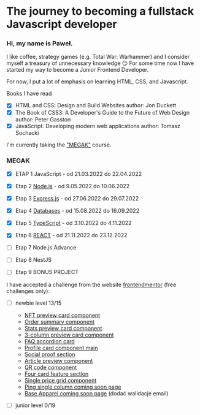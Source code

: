 # The journey to becoming a fullstack Javascript developer

### Hi, my name is Paweł.
I like coffee, strategy games (e.g. Total War: Warhammer) and I consider myself a treasury of unnecessary knowledge 😏
For some time now I have started my way to become a Junior Frontend Developer.

For now, I put a lot of emphasis on learning HTML, CSS, and Javascript.

Books I have read
- [x] HTML and CSS: Design and Build Websites author: Jon Duckett
- [x] The Book of CSS3: A Developer's Guide to the Future of Web Design author: Peter Gasston
- [x] JavaScript. Developing modern web applications author: Tomasz Sochacki  

I'm currently taking the ["MEGAK"](https://www.megak.pl/) course.

### MEGAK
- [x] ETAP 1 JavaScript - od 21.03.2022 do 22.04.2022 
- [x] Etap 2 [Node.js](https://github.com/Muniox/node-megak) - od 9.05.2022 do 10.06.2022 
- [x] Etap 3 [Express.js](https://github.com/Muniox/express-megak) - od 27.06.2022 do 29.07.2022 
- [x] Etap 4 [Databases](https://github.com/Muniox/SQL-megak) - od 15.08.2022 do 16.09.2022 
- [x] Etap 5 [TypeScript](https://github.com/Muniox/typescript-megak) - od 3.10.2022 do 4.11.2022 
- [x] Etap 6 [REACT](https://github.com/Muniox/react-megak) - od 21.11.2022 do 23.12.2022 
- [ ] Etap 7 Node.js Advance 
- [ ] Etap 8 NestJS 
- [ ] Etap 9 BONUS PROJECT 


I have accepted a challenge from the website [frontendmentor](https://www.frontendmentor.io/home) (free challenges only):

- [ ] newbie level 13/15

  - [NFT preview card component](https://github.com/Muniox/nft_preview_card_component)
  - [Order summary component](https://github.com/Muniox/order_summary_component)
  - [Stats preview card component](https://github.com/Muniox/stats_preview_card_component)
  - [3-column preview card component](https://github.com/Muniox/3-column-preview-card)
  - [FAQ accordion card](https://github.com/Muniox/faq-accordion-card)
  - [Profile card component main](https://github.com/Muniox/profile-card-component-main)
  - [Social proof section](https://github.com/Muniox/social-proof-section-master)
  - [Article preview component](https://github.com/Muniox/article-preview-component-master)
  - [QR code component](https://muniox.github.io/qr-code-component-main/)
  - [Four card feature section](https://github.com/Muniox/four-card-feature-section-master)
  - [Single price grid component](https://github.com/Muniox/single-price-grid-component-master)
  - [Ping single column coming soon page](https://github.com/Muniox/ping-coming-soon-page-master)
  - [Base Apparel coming soon page](https://muniox.github.io/base-apparel-coming-soon-master/) (dodać walidacje email)
      
- [ ] junior level 0/19

<!--
**Muniox/Muniox** is a ✨ _special_ ✨ repository because its `README.md` (this file) appears on your GitHub profile.

Here are some ideas to get you started:

- 🔭 I’m currently working on ...
- 🌱 I’m currently learning ...
- 👯 I’m looking to collaborate on ...
- 🤔 I’m looking for help with ...
- 💬 Ask me about ...
- 📫 How to reach me: ...
- 😄 Pronouns: ...
- ⚡ Fun fact: ...
-->
